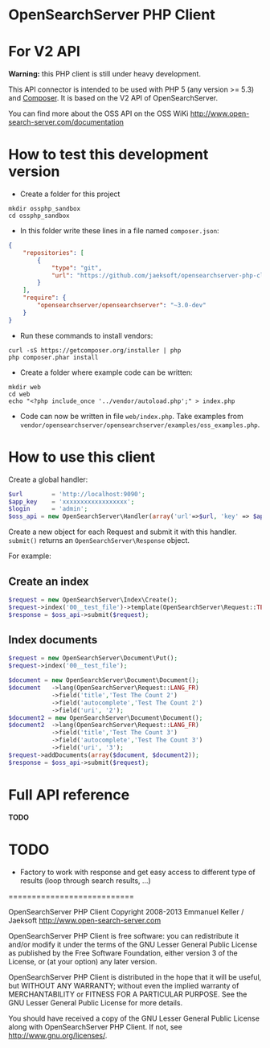 OpenSearchServer PHP Client
======================================
# For V2 API

**Warning:** this PHP client is still under heavy development.

This API connector is intended to be used with PHP 5 (any version >= 5.3) and [Composer](http://getcomposer.org/).
It is based on the V2 API of OpenSearchServer.

You can find more about the OSS API on the OSS WiKi
http://www.open-search-server.com/documentation

# How to test this development version

* Create a folder for this project

```shell
mkdir ossphp_sandbox
cd ossphp_sandbox
```

* In this folder write these lines in a file named `composer.json`:

```json
{
    "repositories": [
        {
            "type": "git",
            "url": "https://github.com/jaeksoft/opensearchserver-php-client"
        }
    ],
    "require": {
        "opensearchserver/opensearchserver": "~3.0-dev"
    }
}   
```

* Run these commands to install vendors:

```shell
curl -sS https://getcomposer.org/installer | php
php composer.phar install
```

* Create a folder where example code can be written:

```shell
mkdir web
cd web
echo "<?php include_once '../vendor/autoload.php';" > index.php
```

* Code can now be written in file `web/index.php`. Take examples from `vendor/opensearchserver/opensearchserver/examples/oss_examples.php`.

# How to use this client

Create a global handler:

```php
$url        = 'http://localhost:9090';
$app_key    = 'xxxxxxxxxxxxxxxxxx';
$login      = 'admin';
$oss_api = new OpenSearchServer\Handler(array('url'=>$url, 'key' => $app_key, 'login' => $login ));
```

Create a new object for each Request and submit it with this handler. `submit()` returns an `OpenSearchServer\Response` object.

For example:

## Create an index

```php
$request = new OpenSearchServer\Index\Create();
$request->index('00__test_file')->template(OpenSearchServer\Request::TEMPLATE_FILE_CRAWLER);
$response = $oss_api->submit($request);
```

## Index documents

```php
$request = new OpenSearchServer\Document\Put();
$request->index('00__test_file');

$document = new OpenSearchServer\Document\Document();
$document   ->lang(OpenSearchServer\Request::LANG_FR)
            ->field('title','Test The Count 2')
            ->field('autocomplete','Test The Count 2')
            ->field('uri', '2');
$document2 = new OpenSearchServer\Document\Document();
$document2  ->lang(OpenSearchServer\Request::LANG_FR)
            ->field('title','Test The Count 3')
            ->field('autocomplete','Test The Count 3')
            ->field('uri', '3');
$request->addDocuments(array($document, $document2));
$response = $oss_api->submit($request);
```

# Full API reference

**TODO**

# TODO

* Factory to work with response and get easy access to different type of results (loop through search results, ...)

===========================

OpenSearchServer PHP Client
Copyright 2008-2013 Emmanuel Keller / Jaeksoft
http://www.open-search-server.com

OpenSearchServer PHP Client is free software: you can redistribute it and/or
modify it under the terms of the GNU Lesser General Public License as published by
the Free Software Foundation, either version 3 of the License, or
(at your option) any later version.
 
OpenSearchServer PHP Client is distributed in the hope that it will be useful,
but WITHOUT ANY WARRANTY; without even the implied warranty of
MERCHANTABILITY or FITNESS FOR A PARTICULAR PURPOSE.  See the
GNU Lesser General Public License for more details.
 
You should have received a copy of the GNU Lesser General Public License
along with OpenSearchServer PHP Client.
If not, see <http://www.gnu.org/licenses/>.
 